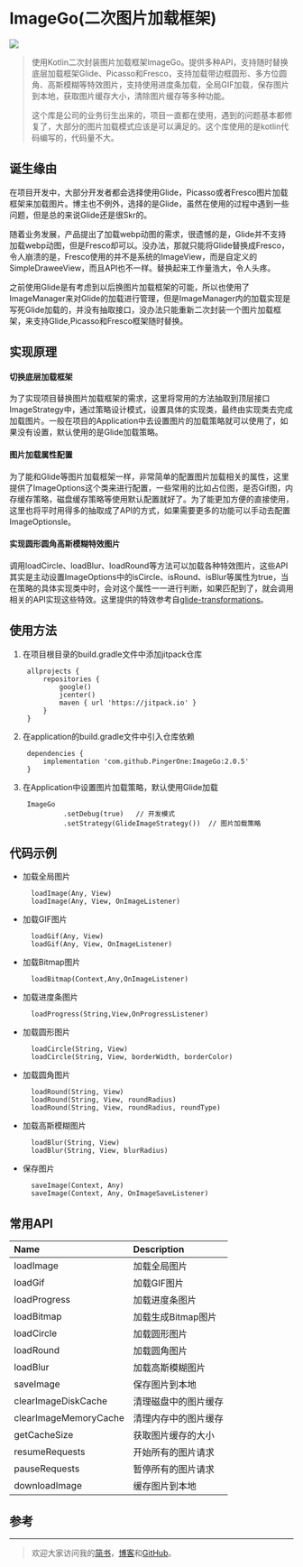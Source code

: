 
# ImageGo(二次图片加载框架)
[![](https://www.jitpack.io/v/PingerOne/ImageGo.svg)](https://www.jitpack.io/#PingerOne/ImageGo)


> 使用Kotlin二次封装图片加载框架ImageGo。提供多种API，支持随时替换底层加载框架Glide、Picasso和Fresco，支持加载带边框圆形、多方位圆角、高斯模糊等特效图片，支持使用进度条加载，全局GIF加载，保存图片到本地，获取图片缓存大小，清除图片缓存等多种功能。
>
> 这个库是公司的业务衍生出来的，项目一直都在使用，遇到的问题基本都修复了，大部分的图片加载模式应该是可以满足的。这个库使用的是kotlin代码编写的，代码量不大。


##  诞生缘由
在项目开发中，大部分开发者都会选择使用Glide，Picasso或者Fresco图片加载框架来加载图片。博主也不例外，选择的是Glide，虽然在使用的过程中遇到一些问题，但是总的来说Glide还是很Skr的。

随着业务发展，产品提出了加载webp动图的需求，很遗憾的是，Glide并不支持加载webp动图，但是Fresco却可以。没办法，那就只能将Glide替换成Fresco，令人崩溃的是，Fresco使用的并不是系统的ImageView，而是自定义的SimpleDraweeView，而且API也不一样。替换起来工作量浩大，令人头疼。

之前使用Glide是有考虑到以后换图片加载框架的可能，所以也使用了ImageManager来对Glide的加载进行管理，但是ImageManager内的加载实现是写死Glide加载的，并没有抽取接口，没办法只能重新二次封装一个图片加载框架，来支持Glide,Picasso和Fresco框架随时替换。

## 实现原理

#### 切换底层加载框架
为了实现项目替换图片加载框架的需求，这里将常用的方法抽取到顶层接口ImageStrategy中，通过策略设计模式，设置具体的实现类，最终由实现类去完成加载图片。一般在项目的Application中去设置图片的加载策略就可以使用了，如果没有设置，默认使用的是Glide加载策略。


#### 图片加载属性配置
为了能和Glide等图片加载框架一样，非常简单的配置图片加载相关的属性，这里提供了ImageOptions这个类来进行配置，一些常用的比如占位图，是否Gif图，内存缓存策略，磁盘缓存策略等使用默认配置就好了。为了能更加方便的直接使用，这里也将平时用得多的抽取成了API的方式，如果需要更多的功能可以手动去配置ImageOptionsle。


#### 实现圆形圆角高斯模糊特效图片
调用loadCircle、loadBlur、loadRound等方法可以加载各种特效图片，这些API其实是主动设置ImageOptions中的isCircle、isRound、isBlur等属性为true，当在策略的具体实现类中时，会对这个属性一一进行判断，如果匹配到了，就会调用相关的API实现这些特效。这里提供的特效参考自[glide-transformations](https://github.com/wasabeef/glide-transformations)。




## 使用方法

1. 在项目根目录的build.gradle文件中添加jitpack仓库

        allprojects {
            repositories {
                google()
                jcenter()
                maven { url 'https://jitpack.io' }
            }
        }

2. 在application的build.gradle文件中引入仓库依赖

        dependencies {
            implementation 'com.github.PingerOne:ImageGo:2.0.5'
        }

3. 在Application中设置图片加载策略，默认使用Glide加载

        ImageGo
                 .setDebug(true)   // 开发模式
                 .setStrategy(GlideImageStrategy())  // 图片加载策略


## 代码示例
* 加载全局图片

        loadImage(Any, View)
        loadImage(Any, View, OnImageListener)

* 加载GIF图片

        loadGif(Any, View)
        loadGif(Any, View, OnImageListener)

* 加载Bitmap图片

        loadBitmap(Context,Any,OnImageListener)

* 加载进度条图片

        loadProgress(String,View,OnProgressListener)

* 加载圆形图片

        loadCircle(String, View)
        loadCircle(String, View, borderWidth, borderColor)

* 加载圆角图片

        loadRound(String, View)
        loadRound(String, View, roundRadius)
        loadRound(String, View, roundRadius, roundType)

* 加载高斯模糊图片

        loadBlur(String, View)
        loadBlur(String, View, blurRadius)

* 保存图片

        saveImage(Context, Any)
        saveImage(Context, Any, OnImageSaveListener)



## 常用API
| Name | Description |
| :- | :- |
| loadImage | 加载全局图片 |
| loadGif   | 加载GIF图片 |
| loadProgress |加载进度条图片|
| loadBitmap   |加载生成Bitmap图片|
| loadCircle   |加载圆形图片|
| loadRound    |加载圆角图片|
| loadBlur |加载高斯模糊图片|
| saveImage |保存图片到本地|
| clearImageDiskCache |清理磁盘中的图片缓存|
| clearImageMemoryCache |清理内存中的图片缓存|
| getCacheSize |获取图片缓存的大小|
| resumeRequests |开始所有的图片请求|
| pauseRequests |暂停所有的图片请求|
| downloadImage |缓存图片到本地|



## 参考


---
> 欢迎大家访问我的[简书](http://www.jianshu.com/u/64f479a1cef7)，[博客](http://pingerone.com/)和[GitHub](https://github.com/PingerOne)。


